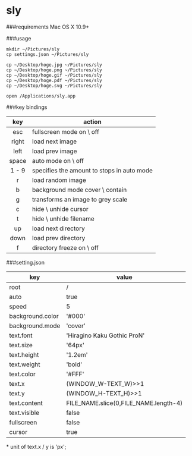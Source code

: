 sly
======================
###requirements
Mac OS X 10.9+

###usage

    mkdir ~/Pictures/sly
    cp settings.json ~/Pictures/sly
    
    cp ~/Desktop/hoge.jpg ~/Pictures/sly
    cp ~/Desktop/hoge.png ~/Pictures/sly
    cp ~/Desktop/hoge.gif ~/Pictures/sly
    cp ~/Desktop/hoge.pdf ~/Pictures/sly
    cp ~/Desktop/hoge.svg ~/Pictures/sly
    
    open /Applications/sly.app
    
###key bindings

| key | action |
| :-: | --- |
| esc | fullscreen mode on \ off |
| right | load next image |
| left | load prev image |
| space | auto mode on \ off |
| 1 - 9 | specifies the amount to stops in auto mode |
| r | load random image |
| b | background mode cover \ contain |
| g | transforms an image to grey scale |
| c | hide \ unhide cursor |
| t | hide \ unhide filename |
| up | load next directory |
| down | load prev directory |
| f | directory freeze on \ off |

###setting.json

| key | value |
| --- | --- |
| root | / |
| auto  | true |
| speed | 5 |
| background.color | '#000' |
| background.mode | 'cover' |
| text.font | 'Hiragino Kaku Gothic ProN' |
| text.size | '64px' |
| text.height | '1.2em' |
| text.weight | 'bold' |
| text.color | '#FFF' |
| text.x | (WINDOW_W-TEXT_W)>>1|
| text.y | (WINDOW_H-TEXT_H)>>1|
| text.content | FILE_NAME.slice(0,FILE_NAME.length-4) |
| text.visible | false |
| fullscreen | false |
| cursor | true |

\* unit of text.x / y is 'px';


